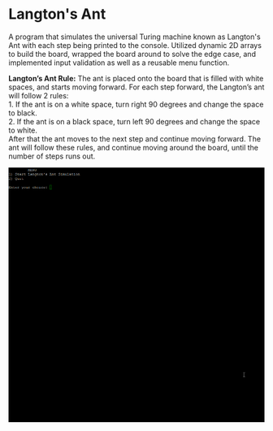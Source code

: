 # Langton's Ant
A program that simulates the universal Turing machine known as Langton's Ant with each step being printed to the console. Utilized dynamic 2D arrays to build the board, wrapped the board around to solve the edge case, and implemented input validation as well as a reusable menu function.

**Langton’s Ant Rule:**
The ant is placed onto the board that is filled with white spaces, and starts moving forward. For each step forward, the Langton’s ant will follow 2 rules: <br/>
                1. If the ant is on a white space, turn right 90 degrees and change the space to black. <br/>
                2. If the ant is on a black space, turn left 90 degrees and change the space to white. <br/>
After that the ant moves to the next step and continue moving forward. The ant will follow these rules, and continue moving around
the board, until the number of steps runs out.

![Langton's Ant Simulation](https://github.com/kimela1/Langton-s-Ant/blob/master/Simulation.gif)
